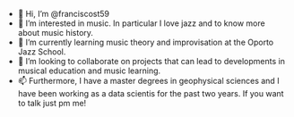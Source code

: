 - 👋 Hi, I’m @franciscost59
- 👀 I’m interested in music. In particular I love jazz and to know more about music history.
- 🌱 I’m currently learning music theory and improvisation at the Oporto Jazz School.
- 💞️ I’m looking to collaborate on projects that can lead to developments in musical education and music learning.
- 📫 Furthermore, I have a master degrees in geophysical sciences and I have been working as a data scientis for the past two years. If you want to talk just pm me!

<!---
franciscost59/franciscost59 is a ✨ special ✨ repository because its `README.md` (this file) appears on your GitHub profile.
You can click the Preview link to take a look at your changes.
--->

